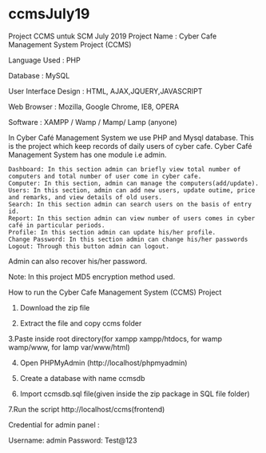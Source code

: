 # ccmsJuly19
Project CCMS untuk SCM July 2019
Project Name                      :  Cyber Cafe Management System  Project (CCMS)

Language Used                   :  PHP

Database                              :  MySQL

User Interface Design       :  HTML, AJAX,JQUERY,JAVASCRIPT

Web Browser                       :  Mozilla, Google Chrome, IE8, OPERA

Software                               :  XAMPP / Wamp / Mamp/ Lamp (anyone)

In Cyber Café Management System we use PHP and Mysql database. This is the project which keep records of daily users of cyber cafe. Cyber Café Management System has one module i.e admin.

    Dashboard: In this section admin can briefly view total number of computers and total number of user come in cyber cafe.
    Computer: In this section, admin can manage the computers(add/update).
    Users: In this section, admin can add new users, update outime, price and remarks, and view details of old users.
    Search: In this section admin can search users on the basis of entry id.
    Report: In this section admin can view number of users comes in cyber café in particular periods.
    Profile: In this section admin can update his/her profile.
    Change Password: In this section admin can change his/her passwords
    Logout: Through this button admin can logout.

Admin can also recover his/her password.

Note:  In this project MD5 encryption method used.

How to run the Cyber Cafe Management System (CCMS) Project

1. Download the zip file

2. Extract the file and copy ccms folder

3.Paste inside root directory(for xampp xampp/htdocs, for wamp wamp/www, for lamp var/www/html)

4. Open PHPMyAdmin (http://localhost/phpmyadmin)

5. Create a database with name ccmsdb

6. Import ccmsdb.sql file(given inside the zip package in SQL file folder)

7.Run the script http://localhost/ccms(frontend)

Credential for admin panel :

Username: admin
Password: Test@123
